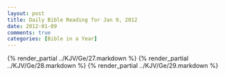 ```yaml
---
layout: post
title: Daily Bible Reading for Jan 9, 2012
date: 2012-01-09
comments: true
categories: [Bible in a Year]
---
```

{% render_partial ../KJV/Ge/27.markdown %}
{% render_partial ../KJV/Ge/28.markdown %}
{% render_partial ../KJV/Ge/29.markdown %}
